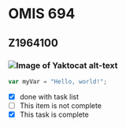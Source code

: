# OMIS 694
## Z1964100
### ![Image of Yaktocat](https://octodex.github.com/images/yaktocat.png) alt-text
 ``` javascript
var myVar = "Hello, world!";
```
- [x] done with task list
- [ ] This item is not complete
- [x] This task is complete
